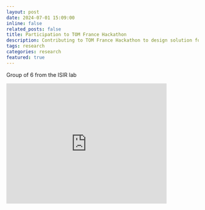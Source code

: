 ```yaml
---
layout: post
date: 2024-07-01 15:09:00
inline: false
related_posts: false
title: Participation to TOM France Hackathon
description: Contributing to TOM France Hackathon to design solution for people with disabilities
tags: research
categories: research
featured: true
---
```


Group of 6 from the ISIR lab

<iframe width="420" height="315" src="https://youtu.be/YbwRYdWsCLY" frameborder="0" allowfullscreen></iframe>
